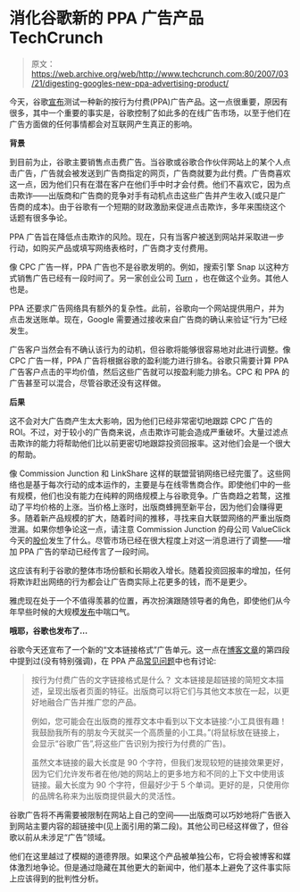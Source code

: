 # 消化谷歌新的 PPA 广告产品 TechCrunch

> 原文：<https://web.archive.org/web/http://www.techcrunch.com:80/2007/03/21/digesting-googles-new-ppa-advertising-product/>

今天，谷歌[宣布](https://web.archive.org/web/20221224072248/http://adwords.blogspot.com/2007/03/pay-per-action-beta-test.html)测试一种新的按行为付费(PPA)广告产品。这一点很重要，原因有很多，其中一个重要的事实是，谷歌控制了如此多的在线广告市场，以至于他们在广告方面做的任何事情都会对互联网产生真正的影响。

**背景**

到目前为止，谷歌主要销售点击费广告。当谷歌或谷歌合作伙伴网站上的某个人点击广告，广告就会被发送到广告商指定的网页，广告商就要为此付费。广告商喜欢这一点，因为他们只有在潜在客户在他们手中时才会付费。他们不喜欢它，因为点击欺诈——出版商和广告商的竞争对手有动机点击这些广告并产生收入(或只是广告商的成本)。由于谷歌有一个短期的财政激励来促进点击欺诈，多年来围绕这个话题有很多争论。

PPA 广告旨在降低点击欺诈的风险。现在，只有当客户被送到网站并采取进一步行动，如购买产品或填写网络表格时，广告商才支付费用。

像 CPC 广告一样，PPA 广告也不是谷歌发明的。例如，搜索引擎 Snap 以这种方式销售广告已经有一段时间了。另一家创业公司 [Turn](https://web.archive.org/web/20221224072248/http://techcrunch.com/2006/11/06/turn-to-launch-hybrid-cpa-ad-network/) ，也在做这个业务。其他人也是。

PPA 还要求广告网络具有额外的复杂性。此前，谷歌向一个网站提供用户，并为点击发送账单。现在，Google 需要通过接收来自广告商的确认来验证“行为”已经发生。

广告客户当然会有不确认该行为的动机，但谷歌将能够很容易地对此进行调整。像 CPC 广告一样，PPA 广告将根据谷歌的盈利能力进行排名。谷歌只需要计算 PPA 广告客户点击的平均价值，然后这些广告就可以按盈利能力排名。CPC 和 PPA 的广告甚至可以混合，尽管谷歌还没有这样做。

**后果**

 [](https://web.archive.org/web/20221224072248/http://services.google.com/payperaction/) 这不会对大广告商产生太大影响，因为他们已经非常密切地跟踪 CPC 广告的 ROI。不过，对于较小的广告商来说，点击欺诈可能会造成严重破坏。大量过滤点击欺诈的能力将帮助他们比以前更密切地跟踪投资回报率。这对他们会是一个很大的帮助。

像 Commission Junction 和 LinkShare 这样的联盟营销网络已经完蛋了。这些网络也是基于每次行动的成本运作的，主要是与在线零售商合作。即使他们中的一些有规模，他们也没有能力在纯粹的网络规模上与谷歌竞争。广告商趋之若鹜，这推动了平均价格的上涨。当价格上涨时，出版商蜂拥至新平台，因为他们会赚得更多。随着新产品规模的扩大，随着时间的推移，寻找来自大联盟网络的严重出版商泄漏。如果你想争论这一点，请注意 Commission Junction 的母公司 ValueClick 今天的[股价](https://web.archive.org/web/20221224072248/http://finance.google.com/finance?q=VCLK)发生了什么。尽管市场已经在很大程度上对这一消息进行了调整——增加 PPA 广告的举动已经传言了一段时间。

这应该有利于谷歌的整体市场份额和长期收入增长。随着投资回报率的增加，任何将欺诈赶出网络的行为都会让广告商实际上花更多的钱，而不是更少。

雅虎现在处于一个不值得羡慕的位置，再次扮演跟随领导者的角色，即使他们从今年早些时候的大规模[发布](https://web.archive.org/web/20221224072248/http://techcrunch.com/2006/12/13/yahoo-begins-panama-roll-out-in-the-us/)中喘口气。

**哦耶，谷歌也发布了…**

谷歌今天还宣布了一个新的“文本链接格式”广告单元。这一点在[博客文章](https://web.archive.org/web/20221224072248/http://adwords.blogspot.com/2007/03/pay-per-action-beta-test.html)的第四段中提到过(没有特别强调)，在 PPA 产品[常见问题](https://web.archive.org/web/20221224072248/http://services.google.com/payperaction/faq.html)中也有讨论:

> 按行为付费广告的文字链接格式是什么？
> 文本链接是超链接的简短文本描述，呈现出版者页面的特征。出版商可以将它们与其他文本放在一起，以更好地融合广告并推广您的产品。
> 
> 例如，您可能会在出版商的推荐文本中看到以下文本链接:“小工具很有趣！我鼓励我所有的朋友今天就买一个高质量的小工具。”(将鼠标放在链接上，会显示“谷歌广告”,将这些广告识别为按行为付费的广告)。
> 
> 虽然文本链接的最大长度是 90 个字符，但我们发现较短的链接效果更好，因为它们允许发布者在他/她的网站上的更多地方和不同的上下文中使用该链接。最大长度为 90 个字符，但最好少于 5 个单词。更好的是，只使用你的品牌名称来为出版商提供最大的灵活性。

谷歌广告将不再需要被限制在网站上自己的空间——出版商可以巧妙地将广告嵌入到网站主要内容的超链接中(见上面引用的第二段)。其他公司已经这样做了，但谷歌以前从未涉足“广告”领域。

他们在这里越过了模糊的道德界限。如果这个产品被单独公布，它将会被博客和媒体激烈地争论。但是通过隐藏在其他更大的新闻中，他们基本上避免了这件事实际上应该得到的批判性分析。